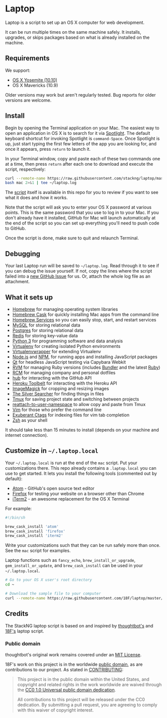 Laptop
======

Laptop is a script to set up an OS X computer for web development.

It can be run multiple times on the same machine safely.
It installs, upgrades, or skips packages
based on what is already installed on the machine.

Requirements
------------

We support:

* [OS X Yosemite (10.10)](https://www.apple.com/osx/)
* OS X Mavericks (10.9)

Older versions may work but aren't regularly tested. Bug reports for older
versions are welcome.

Install
-------

Begin by opening the Terminal application on your Mac. The easiest way to open
an application in OS X is to search for it via [Spotlight]. The default
keyboard shortcut for invoking Spotlight is `command-Space`. Once Spotlight
is up, just start typing the first few letters of the app you are looking for,
and once it appears, press `return` to launch it.

In your Terminal window, copy and paste each of these two commands one at a
time, then press `return` after each one to download and execute the
script, respectively:

```sh
curl --remote-name https://raw.githubusercontent.com/stackng/laptop/master/mac
bash mac 2>&1 | tee ~/laptop.log
```
The [script](https://github.com/stackng/laptop/blob/master/mac) itself is
available in this repo for you to review if you want to see what it does
and how it works.

Note that the script will ask you to enter your OS X password at various
points. This is the same password that you use to log in to your Mac.
If you don't already have it installed, GitHub for Mac will launch
automatically at the end of the script so you can set up everything you'll
need to push code to GitHub.

Once the script is done, make sure to quit and relaunch Terminal.

[Spotlight]: https://support.apple.com/en-us/HT204014

Debugging
---------

Your last Laptop run will be saved to `~/laptop.log`. Read through it to see if
you can debug the issue yourself. If not, copy the lines where the script
failed into a [new GitHub
Issue](https://github.com/stackng/laptop/issues/new) for us. Or, attach the
whole log file as an attachment.

What it sets up
---------------

* [Homebrew] for managing operating system libraries
* [Homebrew Cask] for quickly installing Mac apps from the command line
* [Homebrew Services] so you can easily stop, start, and restart services
* [MySQL] for storing relational data
* [Postgres] for storing relational data
* [Redis] for storing key-value data
* [Python 3] for programming software and data analysis
* [Virtualenv] for creating isolated Python environments
* [Virtualenvwrapper] for extending Virtualenv
* [Node.js] and [NPM], for running apps and installing JavaScript packages
* [Qt] for headless JavaScript testing via Capybara Webkit
* [RVM] for managing Ruby versions (includes [Bundler] and the latest [Ruby])
* [RCM] for managing company and personal dotfiles
* [hub] for interacting with the GitHub API
* [Heroku Toolbelt] for interacting with the Heroku API
* [ImageMagick] for cropping and resizing images
* [The Silver Searcher] for finding things in files
* [Tmux] for saving project state and switching between projects
* [reattach-to-user-namespace] to allow copy and paste from Tmux
* [Vim] for those who prefer the command line
* [Exuberant Ctags] for indexing files for vim tab completion
* [Zsh] as your shell

[Bundler]: http://bundler.io/
[Homebrew]: http://brew.sh/
[Homebrew Cask]: http://caskroom.io/
[Homebrew Services]: https://github.com/gapple/homebrew-services
[hub]: https://github.com/github/hub
[ImageMagick]: http://www.imagemagick.org/
[MySQL]: https://www.mysql.com/
[Node.js]: http://nodejs.org/
[NPM]: https://www.npmjs.org/
[Postgres]: http://www.postgresql.org/
[Python 3]: https://www.python.org/
[Qt]: http://qt-project.org/
[Redis]: http://redis.io/
[Ruby]: https://www.ruby-lang.org/en/
[RVM]: https://github.com/wayneeseguin/rvm
[The Silver Searcher]: https://github.com/ggreer/the_silver_searcher
[Virtualenv]: https://virtualenv.pypa.io/en/latest/
[Virtualenvwrapper]: http://virtualenvwrapper.readthedocs.org/en/latest/#
[Zsh]: http://www.zsh.org/
[Exuberant Ctags]: http://ctags.sourceforge.net/
[Heroku Toolbelt]: https://toolbelt.heroku.com/
[RCM]: https://github.com/thoughtbot/rcm
[Tmux]: http://tmux.sourceforge.net/
[Vim]: http://www.vim.org/
[reattach-to-user-namespace]: https://github.com/ChrisJohnsen/tmux-MacOSX-pasteboard

It should take less than 15 minutes to install (depends on your machine and
internet connection).

Customize in `~/.laptop.local`
------------------------------

Your `~/.laptop.local` is run at the end of the `mac` script.
Put your customizations there. This repo already contains a `.laptop.local`
you can use to get started. It lets you install the following tools
(commented out by default):

* [Atom] - GitHub's open source text editor
* [Firefox] for testing your website on a browser other than Chrome
* [iTerm2] - an awesome replacement for the OS X Terminal

[Atom]: https://atom.io/
[Firefox]: https://www.mozilla.org/en-US/firefox/new/
[iTerm2]: http://iterm2.com/


For example:

```sh
#!/bin/sh

brew_cask_install 'atom'
brew_cask_install 'firefox'
brew_cask_install 'iterm2'

```

Write your customizations such that they can be run safely more than once.
See the `mac` script for examples.

Laptop functions such as `fancy_echo`, `brew_install_or_upgrade`,
`gem_install_or_update`, and `brew_cask_install` can be used in your
`~/.laptop.local`.

```sh
# Go to your OS X user's root directory
cd ~

# Download the sample file to your computer
curl --remote-name https://raw.githubusercontent.com/18F/laptop/master/.laptop.local
```

Credits
-------

The StackNG laptop script is based on and inspired by
[thoughtbot's](https://github.com/thoughtbot/laptop) and [18F's]((https://github.com/18F/laptop)) laptop script.

### Public domain

thoughtbot's original work remains covered under an [MIT License](https://github.com/thoughtbot/laptop/blob/c997c4fb5a986b22d6c53214d8f219600a4561ee/LICENSE).

18F's work on this project is in the worldwide [public domain](LICENSE.md), as are contributions to our project. As stated in [CONTRIBUTING](CONTRIBUTING.md):

> This project is in the public domain within the United States, and copyright and related rights in the work worldwide are waived through the [CC0 1.0 Universal public domain dedication](https://creativecommons.org/publicdomain/zero/1.0/).
>
> All contributions to this project will be released under the CC0 dedication. By submitting a pull request, you are agreeing to comply with this waiver of copyright interest.

